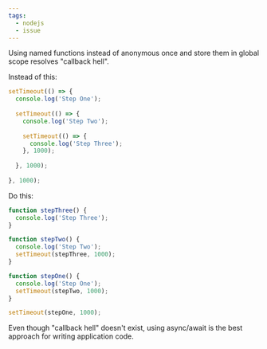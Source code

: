 ```yaml
---
tags:
  - nodejs
  - issue
---
```

Using named functions instead of anonymous once and store them in global scope resolves "callback hell".

Instead of this:
```javascript
setTimeout(() => {
  console.log('Step One');
  
  setTimeout(() => {
    console.log('Step Two');
    
    setTimeout(() => {
      console.log('Step Three');
    }, 1000);
    
  }, 1000);
  
}, 1000);
```

Do this:
```javascript
function stepThree() {
  console.log('Step Three');
}

function stepTwo() {
  console.log('Step Two');
  setTimeout(stepThree, 1000);
}

function stepOne() {
  console.log('Step One');
  setTimeout(stepTwo, 1000);
}

setTimeout(stepOne, 1000);
```

Even though "callback hell" doesn't exist, using async/await is the best approach for writing application code.
